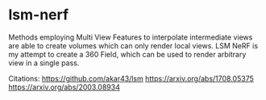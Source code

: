 # lsm-nerf
Methods employing Multi View Features to interpolate intermediate views are able to create volumes which can only render local views. LSM NeRF is my attempt to create a 360 Field, which can be used to render arbitrary view in a single pass.

Citations: 
https://github.com/akar43/lsm
https://arxiv.org/abs/1708.05375
https://arxiv.org/abs/2003.08934
